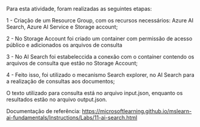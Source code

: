 Para esta atividade, foram realizadas as seguintes etapas:

1 - Criação de um Resource Group, com os recursos necessários: Azure AI Search, Azure AI Service e Storage account;

2 - No Storage Account foi criado um container com permissão de acesso público e adicionados os arquivos de consulta

3 - No AI Search foi estabeleccida a conexão com o container contendo os arquivos de consulta que estão no Storage Account;

4 - Feito isso, foi utilizado o mecanismo Search explorer, no AI Search para a realização de consultas aos documentos;

O texto utilizado para consulta está no arquivo input.json, enquanto os resultados estão no arquivo output.json.

Documentação de referência: https://microsoftlearning.github.io/mslearn-ai-fundamentals/Instructions/Labs/11-ai-search.html